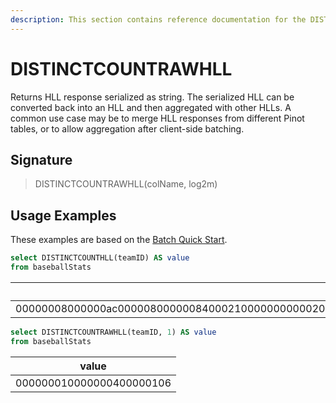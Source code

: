 ```yaml
---
description: This section contains reference documentation for the DISTINCTCOUNTRAWHLL function.
---
```


# DISTINCTCOUNTRAWHLL

Returns HLL response serialized as string. 
The serialized HLL can be converted back into an HLL and then aggregated with other HLLs. 
A common use case may be to merge HLL responses from different Pinot tables, or to allow aggregation after client-side batching.  

## Signature

> DISTINCTCOUNTRAWHLL(colName, log2m)

## Usage Examples

These examples are based on the [Batch Quick Start](../../basics/getting-started/quick-start.md#batch).

```sql
select DISTINCTCOUNTHLL(teamID) AS value
from baseballStats 
```

| value   | 
| ------------- |
| 00000008000000ac00000800000084000210000000000020001020220030042002100420002010020210000300008020040180400001300310001863024004220870800004400421040104610220080000020000040000030000800002108420000110400800000106000060000080020000082000218c0002000000020000010200100000018c0006000400022004a0000088000200800000320820021000000221842000000000025088000220080100009420 |

```sql
select DISTINCTCOUNTRAWHLL(teamID, 1) AS value
from baseballStats 
```

| value   | 
| ------------- |
| 000000010000000400000106 |

